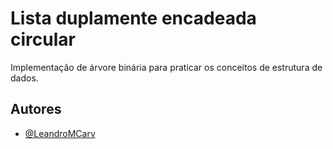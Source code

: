 
# Lista duplamente encadeada circular

Implementação de árvore binária para praticar os conceitos de estrutura de dados.


## Autores

- [@LeandroMCarv](https://www.github.com/LeandroMCarv)

